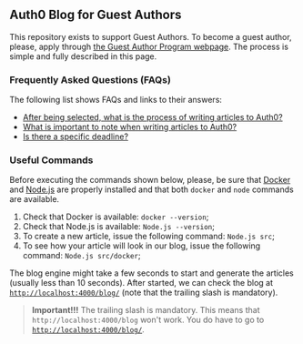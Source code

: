 ## Auth0 Blog for Guest Authors

This repository exists to support Guest Authors. To become a guest author, please, apply through [the Guest Author Program webpage](https://auth0.com/guest-authors). The process is simple and fully described in this page.

### Frequently Asked Questions (FAQs)

The following list shows FAQs and links to their answers:

- [After being selected, what is the process of writing articles to Auth0?](https://github.com/auth0-blog/guest-writer/blob/master/faq/process.md)
- [What is important to note when writing articles to Auth0?](https://github.com/auth0-blog/guest-writer/blob/master/faq/tips-about-writing.md)
- [Is there a specific deadline?](https://github.com/auth0-blog/guest-writer/blob/master/faq/deadline.md)

### Useful Commands

Before executing the commands shown below, please, be sure that [Docker](https://www.docker.com/community-edition) and [Node.js](https://nodejs.org/) are properly installed and that both `docker` and `node` commands are available.

1. Check that Docker is available: `docker --version`;
2. Check that Node.js is available: `Node.js --version`;
3. To create a new article, issue the following command: `Node.js src`;
4. To see how your article will look in our blog, issue the following command: `Node.js src/docker`;

The blog engine might take a few seconds to start and generate the articles (usually less than 10 seconds). After started, we can check the blog at [`http://localhost:4000/blog/`](http://localhost:4000/blog/) (note that the trailing slash is mandatory).

> __Important!!!__ The trailing slash is mandatory. This means that `http://localhost:4000/blog` won't work. You do have to go to [`http://localhost:4000/blog/`](http://localhost:4000/blog/).
